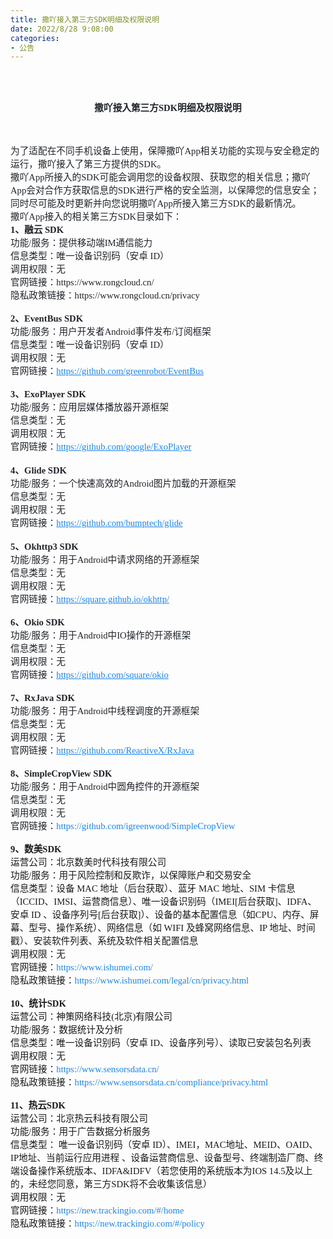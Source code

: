 ```yaml
---
title: 撒吖接入第三方SDK明细及权限说明
date: 2022/8/28 9:08:00
categories:
- 公告
---
```

<html>
  <head>
    <meta http-equiv="Content-Type" content="text/html; charset=utf-8" />
    <meta http-equiv="Content-Style-Type" content="text/css" />
    <meta name="generator" content="Aspose.Words for .NET 22.8.0" />
    <title></title>
    <style type="text/css">
      body {
        text-align: justify;
        widows: 0;
        orphans: 0;
        font-family: Calibri;
        font-size: 10.5pt;
      }
      p {
        margin: 0pt;
      }
    </style>
  </head>
  <body>
    <div>
      <div style="-aw-headerfooter-type: header-primary; clear: both">
        <p><span style="-aw-import: ignore">&#xa0;</span></p>
      </div>
      <p
        style="
          margin-top: 24pt;
          margin-bottom: 24pt;
          text-align: center;
          font-size: 11pt;
        "
      >
        <span style="font-family: 宋体; font-weight: bold; color: #1f2329"
          >撒吖接入第三方</span
        ><span
          style="
            font-family: 'Times New Roman';
            font-weight: bold;
            color: #1f2329;
          "
          >SDK</span
        ><span style="font-family: 宋体; font-weight: bold; color: #1f2329"
          >明细及权限说明</span
        >
      </p>
      <p style="text-align: center">
        <span style="-aw-import: ignore">&#xa0;</span>
      </p>
      <p style="text-align: left; font-size: 11pt">
        <span style="font-family: 宋体; color: #1f2329"
          >为了适配在不同手机设备上使用，保障撒吖</span
        ><span style="font-family: 'Times New Roman'; color: #1f2329">App</span
        ><span style="font-family: 宋体; color: #1f2329"
          >相关功能的实现与安全稳定的运行，撒吖接入了第三方提供的</span
        ><span style="font-family: 'Times New Roman'; color: #1f2329">SDK</span
        ><span style="font-family: 宋体; color: #1f2329">。</span>
      </p>
      <p style="text-align: left; font-size: 11pt">
        <span style="font-family: 宋体; color: #1f2329">撒吖</span
        ><span style="font-family: 'Times New Roman'; color: #1f2329">App</span
        ><span style="font-family: 宋体; color: #1f2329">所接入的</span
        ><span style="font-family: 'Times New Roman'; color: #1f2329">SDK</span
        ><span style="font-family: 宋体; color: #1f2329"
          >可能会调用您的设备权限、获取您的相关信息；撒吖</span
        ><span style="font-family: 'Times New Roman'; color: #1f2329">App</span
        ><span style="font-family: 宋体; color: #1f2329"
          >会对合作方获取信息的</span
        ><span style="font-family: 'Times New Roman'; color: #1f2329">SDK</span
        ><span style="font-family: 宋体; color: #1f2329"
          >进行严格的安全监测，以保障您的信息安全；同时尽可能及时更新并向您说明撒吖</span
        ><span style="font-family: 'Times New Roman'; color: #1f2329">App</span
        ><span style="font-family: 宋体; color: #1f2329">所接入第三方</span
        ><span style="font-family: 'Times New Roman'; color: #1f2329">SDK</span
        ><span style="font-family: 宋体; color: #1f2329">的最新情况。</span>
      </p>
      <p style="text-align: left; font-size: 11pt">
        <span style="font-family: 宋体; color: #1f2329">撒吖</span
        ><span style="font-family: 'Times New Roman'; color: #1f2329">App</span
        ><span style="font-family: 宋体; color: #1f2329">接入的相关第三方</span
        ><span style="font-family: 'Times New Roman'; color: #1f2329">SDK</span
        ><span style="font-family: 宋体; color: #1f2329">目录如下：</span>
      </p>
      <p style="text-align: left; font-size: 11pt">
        <span
          style="
            font-family: 'Times New Roman';
            font-weight: bold;
            color: #1f2329;
          "
          >1</span
        ><span style="font-family: 宋体; font-weight: bold; color: #1f2329"
          >、融云 </span
        ><span
          style="
            font-family: 'Times New Roman';
            font-weight: bold;
            color: #1f2329;
          "
          >SDK</span
        >
      </p>
      <p style="text-align: left; font-size: 11pt">
        <span style="font-family: 宋体; color: #1f2329">功能</span
        ><span style="font-family: 'Times New Roman'; color: #1f2329">/</span
        ><span style="font-family: 宋体; color: #1f2329">服务：提供移动端</span
        ><span style="font-family: 'Times New Roman'; color: #1f2329">IM</span
        ><span style="font-family: 宋体; color: #1f2329">通信能力</span>
      </p>
      <p style="text-align: left; font-size: 11pt">
        <span style="font-family: 宋体; color: #1f2329"
          >信息类型：唯一设备识别码（安卓 </span
        ><span style="font-family: 'Times New Roman'; color: #1f2329">ID</span
        ><span style="font-family: 宋体; color: #1f2329">）</span>
      </p>
      <p style="text-align: left; font-size: 11pt">
        <span style="font-family: 宋体; color: #1f2329">调用权限：无</span>
      </p>
      <p style="text-align: left; font-size: 11pt">
        <span style="font-family: 宋体; color: #1f2329">官网链接：</span
        ><span style="font-family: 'Times New Roman'; color: #1f2329"
          >https://www.rongcloud.cn/</span
        >
      </p>
      <p style="text-align: left; font-size: 11pt">
        <span style="font-family: 宋体; color: #1f2329">隐私政策链接：</span
        ><span style="font-family: 'Times New Roman'; color: #1f2329"
          >https://www.rongcloud.cn/privacy</span
        >
      </p>
      <p style="text-align: left">
        <span style="-aw-import: ignore">&#xa0;</span>
      </p>
      <p style="text-align: left; font-size: 11pt">
        <span
          style="
            font-family: 'Times New Roman';
            font-weight: bold;
            color: #1f2329;
          "
          >2</span
        ><span style="font-family: 宋体; font-weight: bold; color: #1f2329"
          >、</span
        ><span
          style="
            font-family: 'Times New Roman';
            font-weight: bold;
            color: #1f2329;
          "
          >EventBus SDK</span
        >
      </p>
      <p style="text-align: left; font-size: 11pt">
        <span style="font-family: 宋体; color: #1f2329">功能</span
        ><span style="font-family: 'Times New Roman'; color: #1f2329">/</span
        ><span style="font-family: 宋体; color: #1f2329">服务：用户开发者</span
        ><span style="font-family: 'Times New Roman'; color: #1f2329"
          >Android</span
        ><span style="font-family: 宋体; color: #1f2329">事件发布</span
        ><span style="font-family: 'Times New Roman'; color: #1f2329">/</span
        ><span style="font-family: 宋体; color: #1f2329">订阅框架</span>
      </p>
      <p style="text-align: left; font-size: 11pt">
        <span style="font-family: 宋体; color: #1f2329"
          >信息类型：唯一设备识别码（安卓 </span
        ><span style="font-family: 'Times New Roman'; color: #1f2329">ID</span
        ><span style="font-family: 宋体; color: #1f2329">）</span>
      </p>
      <p style="text-align: left; font-size: 11pt">
        <span style="font-family: 宋体; color: #1f2329">调用权限：无</span>
      </p>
      <p style="text-align: left; font-size: 11pt">
        <span style="font-family: 宋体; color: #1f2329">官网链接：</span
        ><a
          href="https://github.com/greenrobot/EventBus"
          style="text-decoration: none"
          ><span
            style="
              font-family: 'Times New Roman';
              text-decoration: underline;
              color: #1a84ee;
            "
            >https://github.com/greenrobot/EventBus</span
          ></a
        >
      </p>
      <p style="text-align: left">
        <span style="-aw-import: ignore">&#xa0;</span>
      </p>
      <p style="text-align: left; font-size: 11pt">
        <span
          style="
            font-family: 'Times New Roman';
            font-weight: bold;
            color: #1f2329;
          "
          >3</span
        ><span style="font-family: 宋体; font-weight: bold; color: #1f2329"
          >、</span
        ><span
          style="
            font-family: 'Times New Roman';
            font-weight: bold;
            color: #1f2329;
          "
          >ExoPlayer SDK</span
        >
      </p>
      <p style="text-align: left; font-size: 11pt">
        <span style="font-family: 宋体; color: #1f2329">功能</span
        ><span style="font-family: 'Times New Roman'; color: #1f2329">/</span
        ><span style="font-family: 宋体; color: #1f2329"
          >服务：应用层媒体播放器开源框架</span
        >
      </p>
      <p style="text-align: left; font-size: 11pt">
        <span style="font-family: 宋体; color: #1f2329">信息类型：无</span>
      </p>
      <p style="text-align: left; font-size: 11pt">
        <span style="font-family: 宋体; color: #1f2329">调用权限：无</span>
      </p>
      <p style="text-align: left; font-size: 11pt">
        <span style="font-family: 宋体; color: #1f2329">官网链接：</span
        ><a
          href="https://github.com/google/ExoPlayer"
          style="text-decoration: none"
          ><span
            style="
              font-family: 'Times New Roman';
              text-decoration: underline;
              color: #1a84ee;
            "
            >https://github.com/google/ExoPlayer</span
          ></a
        >
      </p>
      <p style="text-align: left; font-size: 11pt">
        <span
          style="
            font-family: 'Times New Roman';
            color: #1f2329;
            -aw-import: spaces;
          "
          >&#xa0;</span
        >
      </p>
      <p style="text-align: left; font-size: 11pt">
        <span
          style="
            font-family: 'Times New Roman';
            font-weight: bold;
            color: #1f2329;
          "
          >4</span
        ><span style="font-family: 宋体; font-weight: bold; color: #1f2329"
          >、</span
        ><span
          style="
            font-family: 'Times New Roman';
            font-weight: bold;
            color: #1f2329;
          "
          >Glide SDK</span
        >
      </p>
      <p style="text-align: left; font-size: 11pt">
        <span style="font-family: 宋体; color: #1f2329">功能</span
        ><span style="font-family: 'Times New Roman'; color: #1f2329">/</span
        ><span style="font-family: 宋体; color: #1f2329"
          >服务：一个快速高效的</span
        ><span style="font-family: 'Times New Roman'; color: #1f2329"
          >Android</span
        ><span style="font-family: 宋体; color: #1f2329"
          >图片加载的开源框架</span
        >
      </p>
      <p style="text-align: left; font-size: 11pt">
        <span style="font-family: 宋体; color: #1f2329">信息类型：无</span>
      </p>
      <p style="text-align: left; font-size: 11pt">
        <span style="font-family: 宋体; color: #1f2329">调用权限：无</span>
      </p>
      <p style="text-align: left; font-size: 11pt">
        <span style="font-family: 宋体; color: #1f2329">官网链接：</span
        ><a
          href="https://github.com/bumptech/glide"
          style="text-decoration: none"
          ><span
            style="
              font-family: 'Times New Roman';
              text-decoration: underline;
              color: #1a84ee;
            "
            >https://github.com/bumptech/glide</span
          ></a
        >
      </p>
      <p style="text-align: left; font-size: 11pt">
        <span
          style="
            font-family: 'Times New Roman';
            color: #1f2329;
            -aw-import: spaces;
          "
          >&#xa0;</span
        >
      </p>
      <p style="text-align: left; font-size: 11pt">
        <span
          style="
            font-family: 'Times New Roman';
            font-weight: bold;
            color: #1f2329;
          "
          >5</span
        ><span style="font-family: 宋体; font-weight: bold; color: #1f2329"
          >、</span
        ><span
          style="
            font-family: 'Times New Roman';
            font-weight: bold;
            color: #1f2329;
          "
          >Okhttp3 SDK</span
        >
      </p>
      <p style="text-align: left; font-size: 11pt">
        <span style="font-family: 宋体; color: #1f2329">功能</span
        ><span style="font-family: 'Times New Roman'; color: #1f2329">/</span
        ><span style="font-family: 宋体; color: #1f2329">服务：用于</span
        ><span style="font-family: 'Times New Roman'; color: #1f2329"
          >Android</span
        ><span style="font-family: 宋体; color: #1f2329"
          >中请求网络的开源框架</span
        >
      </p>
      <p style="text-align: left; font-size: 11pt">
        <span style="font-family: 宋体; color: #1f2329">信息类型：无</span>
      </p>
      <p style="text-align: left; font-size: 11pt">
        <span style="font-family: 宋体; color: #1f2329">调用权限：无</span>
      </p>
      <p style="text-align: left; font-size: 11pt">
        <span style="font-family: 宋体; color: #1f2329">官网链接：</span
        ><a
          href="https://square.github.io/okhttp/"
          style="text-decoration: none"
          ><span
            style="
              font-family: 'Times New Roman';
              text-decoration: underline;
              color: #1a84ee;
            "
            >https://square.github.io/okhttp/</span
          ></a
        >
      </p>
      <p style="text-align: left">
        <span style="-aw-import: ignore">&#xa0;</span>
      </p>
      <p style="text-align: left; font-size: 11pt">
        <span
          style="
            font-family: 'Times New Roman';
            font-weight: bold;
            color: #1f2329;
          "
          >6</span
        ><span style="font-family: 宋体; font-weight: bold; color: #1f2329"
          >、</span
        ><span
          style="
            font-family: 'Times New Roman';
            font-weight: bold;
            color: #1f2329;
          "
          >Okio SDK</span
        >
      </p>
      <p style="text-align: left; font-size: 11pt">
        <span style="font-family: 宋体; color: #1f2329">功能</span
        ><span style="font-family: 'Times New Roman'; color: #1f2329">/</span
        ><span style="font-family: 宋体; color: #1f2329">服务：用于</span
        ><span style="font-family: 'Times New Roman'; color: #1f2329"
          >Android</span
        ><span style="font-family: 宋体; color: #1f2329">中</span
        ><span style="font-family: 'Times New Roman'; color: #1f2329">IO</span
        ><span style="font-family: 宋体; color: #1f2329">操作的开源框架</span>
      </p>
      <p style="text-align: left; font-size: 11pt">
        <span style="font-family: 宋体; color: #1f2329">信息类型：无</span>
      </p>
      <p style="text-align: left; font-size: 11pt">
        <span style="font-family: 宋体; color: #1f2329">调用权限：无</span>
      </p>
      <p style="text-align: left; font-size: 11pt">
        <span style="font-family: 宋体; color: #1f2329">官网链接：</span
        ><a href="https://github.com/square/okio" style="text-decoration: none"
          ><span
            style="
              font-family: 'Times New Roman';
              text-decoration: underline;
              color: #1a84ee;
            "
            >https://github.com/square/okio</span
          ></a
        >
      </p>
      <p style="text-align: left">
        <span style="-aw-import: ignore">&#xa0;</span>
      </p>
      <p style="text-align: left; font-size: 11pt">
        <span
          style="
            font-family: 'Times New Roman';
            font-weight: bold;
            color: #1f2329;
          "
          >7</span
        ><span style="font-family: 宋体; font-weight: bold; color: #1f2329"
          >、</span
        ><span
          style="
            font-family: 'Times New Roman';
            font-weight: bold;
            color: #1f2329;
          "
          >RxJava SDK</span
        >
      </p>
      <p style="text-align: left; font-size: 11pt">
        <span style="font-family: 宋体; color: #1f2329">功能</span
        ><span style="font-family: 'Times New Roman'; color: #1f2329">/</span
        ><span style="font-family: 宋体; color: #1f2329">服务：用于</span
        ><span style="font-family: 'Times New Roman'; color: #1f2329"
          >Android</span
        ><span style="font-family: 宋体; color: #1f2329"
          >中线程调度的开源框架</span
        >
      </p>
      <p style="text-align: left; font-size: 11pt">
        <span style="font-family: 宋体; color: #1f2329">信息类型：无</span>
      </p>
      <p style="text-align: left; font-size: 11pt">
        <span style="font-family: 宋体; color: #1f2329">调用权限：无</span>
      </p>
      <p style="text-align: left; font-size: 11pt">
        <span style="font-family: 宋体; color: #1f2329">官网链接：</span
        ><a
          href="https://github.com/ReactiveX/RxJava"
          style="text-decoration: none"
          ><span
            style="
              font-family: 'Times New Roman';
              text-decoration: underline;
              color: #1a84ee;
            "
            >https://github.com/ReactiveX/RxJava</span
          ></a
        >
      </p>
      <p style="text-align: left">
        <span style="-aw-import: ignore">&#xa0;</span>
      </p>
      <p style="text-align: left; font-size: 11pt">
        <span
          style="
            font-family: 'Times New Roman';
            font-weight: bold;
            color: #1f2329;
          "
          >8</span
        ><span style="font-family: 宋体; font-weight: bold; color: #1f2329"
          >、</span
        ><span
          style="
            font-family: 'Times New Roman';
            font-weight: bold;
            color: #1f2329;
          "
          >SimpleCropView SDK</span
        >
      </p>
      <p style="text-align: left; font-size: 11pt">
        <span style="font-family: 宋体; color: #1f2329">功能</span
        ><span style="font-family: 'Times New Roman'; color: #1f2329">/</span
        ><span style="font-family: 宋体; color: #1f2329">服务：用于</span
        ><span style="font-family: 'Times New Roman'; color: #1f2329"
          >Android</span
        ><span style="font-family: 宋体; color: #1f2329"
          >中圆角控件的开源框架</span
        >
      </p>
      <p style="text-align: left; font-size: 11pt">
        <span style="font-family: 宋体; color: #1f2329">信息类型：无</span>
      </p>
      <p style="text-align: left; font-size: 11pt">
        <span style="font-family: 宋体; color: #1f2329">调用权限：无</span>
      </p>
      <p style="text-align: left; font-size: 11pt">
        <span style="font-family: 宋体; color: #1f2329">官网链接：</span
        ><a
          href="https://github.com/igreenwood/SimpleCropView"
          style="text-decoration: none"
          ><span style="font-family: 'Times New Roman'; color: #1a84ee"
            >https://github.com/igreenwood/SimpleCropView</span
          ></a
        >
      </p>
      <p style="text-align: left">
        <span style="-aw-import: ignore">&#xa0;</span>
      </p>
      <p style="text-align: left; font-size: 11pt">
        <span style="font-family: 'Times New Roman'; font-weight: bold">9</span
        ><span style="font-family: 宋体; font-weight: bold">、数美</span
        ><span style="font-family: 'Times New Roman'; font-weight: bold"
          >SDK</span
        >
      </p>
      <p style="text-align: left; font-size: 11pt">
        <span style="font-family: 宋体"
          >运营公司：北京数美时代科技有限公司</span
        >
      </p>
      <p style="text-align: left; font-size: 11pt">
        <span style="font-family: 宋体">功能</span
        ><span style="font-family: 'Times New Roman'">/</span
        ><span style="font-family: 宋体"
          >服务：用于风险控制和反欺诈，以保障账户和交易安全</span
        >
      </p>
      <p style="text-align: left; font-size: 11pt">
        <span style="font-family: 宋体">信息类型：设备 </span
        ><span style="font-family: 'Times New Roman'">MAC </span
        ><span style="font-family: 宋体">地址（后台获取）、蓝牙 </span
        ><span style="font-family: 'Times New Roman'">MAC </span
        ><span style="font-family: 宋体">地址、</span
        ><span style="font-family: 'Times New Roman'">SIM </span
        ><span style="font-family: 宋体">卡信息（</span
        ><span style="font-family: 'Times New Roman'">ICCID</span
        ><span style="font-family: 宋体">、</span
        ><span style="font-family: 'Times New Roman'">IMSI</span
        ><span style="font-family: 宋体">、运营商信息）、唯一设备识别码（</span
        ><span style="font-family: 'Times New Roman'">IMEI[</span
        ><span style="font-family: 宋体">后台获取</span
        ><span style="font-family: 'Times New Roman'">]</span
        ><span style="font-family: 宋体">、</span
        ><span style="font-family: 'Times New Roman'">IDFA</span
        ><span style="font-family: 宋体">、安卓 </span
        ><span style="font-family: 'Times New Roman'">ID </span
        ><span style="font-family: 宋体">、设备序列号</span
        ><span style="font-family: 'Times New Roman'">[</span
        ><span style="font-family: 宋体">后台获取</span
        ><span style="font-family: 'Times New Roman'">]</span
        ><span style="font-family: 宋体">）、设备的基本配置信息（如</span
        ><span style="font-family: 'Times New Roman'">CPU</span
        ><span style="font-family: 宋体"
          >、内存、屏幕、型号、操作系统）、网络信息（如 </span
        ><span style="font-family: 'Times New Roman'">WIFI </span
        ><span style="font-family: 宋体">及蜂窝网络信息、</span
        ><span style="font-family: 'Times New Roman'">IP </span
        ><span style="font-family: 宋体"
          >地址、时间戳）、安装软件列表、系统及软件相关配置信息</span
        >
      </p>
      <p style="text-align: left; font-size: 11pt">
        <span style="font-family: 宋体">调用权限：无</span>
      </p>
      <p style="text-align: left; font-size: 11pt">
        <span style="font-family: 宋体">官网链接：</span
        ><a href="https://www.ishumei.com/" style="text-decoration: none"
          ><span style="font-family: 'Times New Roman'; color: #1a84ee"
            >https://www.ishumei.com/</span
          ></a
        >
      </p>
      <p style="text-align: left; font-size: 11pt">
        <span style="font-family: 宋体">隐私政策链接：</span
        ><a
          href="https://www.ishumei.com/legal/cn/privacy.html"
          style="text-decoration: none"
          ><span style="font-family: 'Times New Roman'; color: #1a84ee"
            >https://www.ishumei.com/legal/cn/privacy.html</span
          ></a
        >
      </p>
      <p style="text-align: left">
        <span style="-aw-import: ignore">&#xa0;</span>
      </p>
      <p style="text-align: left; font-size: 11pt">
        <span style="font-family: 'Times New Roman'; font-weight: bold">10</span
        ><span style="font-family: 宋体; font-weight: bold">、统计</span
        ><span style="font-family: 'Times New Roman'; font-weight: bold"
          >SDK</span
        >
      </p>
      <p style="text-align: left; font-size: 11pt">
        <span style="font-family: 宋体">运营公司：神策网络科技</span
        ><span style="font-family: 'Times New Roman'">(</span
        ><span style="font-family: 宋体">北京</span
        ><span style="font-family: 'Times New Roman'">)</span
        ><span style="font-family: 宋体">有限公司</span>
      </p>
      <p style="text-align: left; font-size: 11pt">
        <span style="font-family: 宋体">功能</span
        ><span style="font-family: 'Times New Roman'">/</span
        ><span style="font-family: 宋体">服务：数据统计及分析</span>
      </p>
      <p style="text-align: left; font-size: 11pt">
        <span style="font-family: 宋体">信息类型：唯一设备识别码（安卓 </span
        ><span style="font-family: 'Times New Roman'">ID</span
        ><span style="font-family: 宋体"
          >、设备序列号）、读取已安装包名列表</span
        >
      </p>
      <p style="text-align: left; font-size: 11pt">
        <span style="font-family: 宋体">调用权限：无</span>
      </p>
      <p style="text-align: left; font-size: 11pt">
        <span style="font-family: 宋体">官网链接：</span
        ><a href="https://www.sensorsdata.cn/" style="text-decoration: none"
          ><span style="font-family: 'Times New Roman'; color: #1a84ee"
            >https://www.sensorsdata.cn/</span
          ></a
        >
      </p>
      <p style="text-align: left; font-size: 11pt">
        <span style="font-family: 宋体">隐私政策链接：</span
        ><a
          href="https://www.sensorsdata.cn/compliance/privacy.html"
          style="text-decoration: none"
          ><span style="font-family: 'Times New Roman'; color: #1a84ee"
            >https://www.sensorsdata.cn/compliance/privacy.html</span
          ></a
        >
      </p>
      <p style="text-align: left">
        <span style="-aw-import: ignore">&#xa0;</span>
      </p>
      <p style="text-align: left; font-size: 11pt">
        <span style="font-family: 'Times New Roman'; font-weight: bold">11</span
        ><span style="font-family: 宋体; font-weight: bold">、热云</span
        ><span style="font-family: 'Times New Roman'; font-weight: bold"
          >SDK</span
        >
      </p>
      <p style="text-align: left; font-size: 11pt">
        <span style="font-family: 宋体">运营公司：北京热云科技有限公司</span>
      </p>
      <p style="text-align: left; font-size: 11pt">
        <span style="font-family: 宋体">功能</span
        ><span style="font-family: 'Times New Roman'">/</span
        ><span style="font-family: 宋体">服务：用于广告数据分析服务</span>
      </p>
      <p style="text-align: left; font-size: 11pt">
        <span style="font-family: 宋体">信息类型： 唯一设备识别码（安卓 </span
        ><span style="font-family: 'Times New Roman'">ID</span
        ><span style="font-family: 宋体">）、</span
        ><span style="font-family: 'Times New Roman'">IMEI</span
        ><span style="font-family: 宋体">，</span
        ><span style="font-family: 'Times New Roman'">MAC</span
        ><span style="font-family: 宋体">地址、</span
        ><span style="font-family: 'Times New Roman'">MEID</span
        ><span style="font-family: 宋体">、</span
        ><span style="font-family: 'Times New Roman'">OAID</span
        ><span style="font-family: 宋体">、</span
        ><span style="font-family: 'Times New Roman'">IP</span
        ><span style="font-family: 宋体"
          >地址、当前运行应用进程
          、设备运营商信息、设备型号、终端制造厂商、终端设备操作系统版本、</span
        ><span style="font-family: 'Times New Roman'">IDFA&amp;IDFV</span
        ><span style="font-family: 宋体">（若您使用的系统版本为</span
        ><span style="font-family: 'Times New Roman'">IOS 14.5</span
        ><span style="font-family: 宋体">及以上的，未经您同意，第三方</span
        ><span style="font-family: 'Times New Roman'">SDK</span
        ><span style="font-family: 宋体">将不会收集该信息）</span>
      </p>
      <p style="text-align: left; font-size: 11pt">
        <span style="font-family: 宋体">调用权限：无</span>
      </p>
      <p style="text-align: left; font-size: 11pt">
        <span style="font-family: 宋体">官网链接：</span
        ><a
          href="https://new.trackingio.com/#/home"
          style="text-decoration: none"
          ><span style="font-family: 'Times New Roman'; color: #1a84ee"
            >https://new.trackingio.com/#/home</span
          ></a
        >
      </p>
      <p style="text-align: left; font-size: 11pt">
        <span style="font-family: 宋体">隐私政策链接：</span
        ><a
          href="https://new.trackingio.com/#/policy"
          style="text-decoration: none"
          ><span style="font-family: 'Times New Roman'; color: #1a84ee"
            >https://new.trackingio.com/#/policy</span
          ></a
        >
      </p>
      <p style="text-align: left">
        <span style="-aw-import: ignore">&#xa0;</span>
      </p>
      <p style="text-align: left">
        <span style="-aw-import: ignore">&#xa0;</span>
      </p>
      <p style="text-align: left">
        <span style="-aw-import: ignore">&#xa0;</span>
      </p>
      <p style="text-align: left">
        <span style="-aw-import: ignore">&#xa0;</span>
      </p>
      <div style="-aw-headerfooter-type: footer-primary; clear: both">
        <p><span style="-aw-import: ignore">&#xa0;</span></p>
      </div>
    </div>
  </body>
</html>

